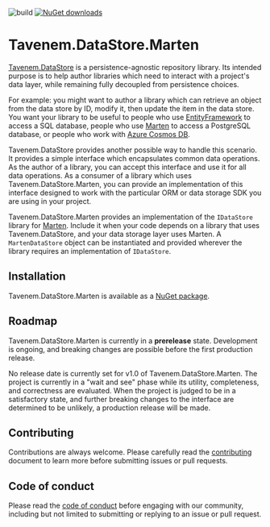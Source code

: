 ![build](https://img.shields.io/github/actions/workflow/status/Tavenem/DataStore.Marten/publish.yml) [![NuGet downloads](https://img.shields.io/nuget/dt/Tavenem.DataStore.Marten)](https://www.nuget.org/packages/Tavenem.DataStore.Marten/)

Tavenem.DataStore.Marten
==

[Tavenem.DataStore](https://github.com/Tavenem/DataStore) is a persistence-agnostic repository library. Its intended purpose is to help author libraries which need to interact with a project's data layer, while remaining fully decoupled from persistence choices.

For example: you might want to author a library which can retrieve an object from the data store by ID, modify it, then update the item in the data store. You want your library to be useful to people who use [EntityFramework](https://docs.microsoft.com/en-us/ef/) to access a SQL database, people who use [Marten](https://martendb.io/) to access a PostgreSQL database, or people who work with [Azure Cosmos DB](https://azure.microsoft.com/en-us/services/cosmos-db/).

Tavenem.DataStore provides another possible way to handle this scenario. It provides a simple interface which encapsulates common data operations. As the author of a library, you can accept this interface and use it for all data operations. As a consumer of a library which uses Tavenem.DataStore.Marten, you can provide an implementation of this interface designed to work with the particular ORM or data storage SDK you are using in your project.

Tavenem.DataStore.Marten provides an implementation of the `IDataStore` library for [Marten](https://martendb.io/). Include it when your code depends on a library that uses Tavenem.DataStore, and your data storage layer uses Marten. A `MartenDataStore` object can be instantiated and provided wherever the library requires an implementation of `IDataStore`.

## Installation

Tavenem.DataStore.Marten is available as a [NuGet package](https://www.nuget.org/packages/Tavenem.DataStore.Marten/).

## Roadmap

Tavenem.DataStore.Marten is currently in a **prerelease** state. Development is ongoing, and breaking changes are possible before the first production release.

No release date is currently set for v1.0 of Tavenem.DataStore.Marten. The project is currently in a "wait and see" phase while its utility, completeness, and correctness are evaluated. When the project is judged to be in a satisfactory state, and further breaking changes to the interface are determined to be unlikely, a production release will be made.

## Contributing

Contributions are always welcome. Please carefully read the [contributing](docs/CONTRIBUTING.md) document to learn more before submitting issues or pull requests.

## Code of conduct

Please read the [code of conduct](docs/CODE_OF_CONDUCT.md) before engaging with our community, including but not limited to submitting or replying to an issue or pull request.